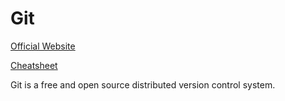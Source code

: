 # Git

[Official Website](https://git-scm.com/)

[Cheatsheet](http://ndpsoftware.com/git-cheatsheet.html#loc=workspace;)

Git is a free and open source distributed version control system.
